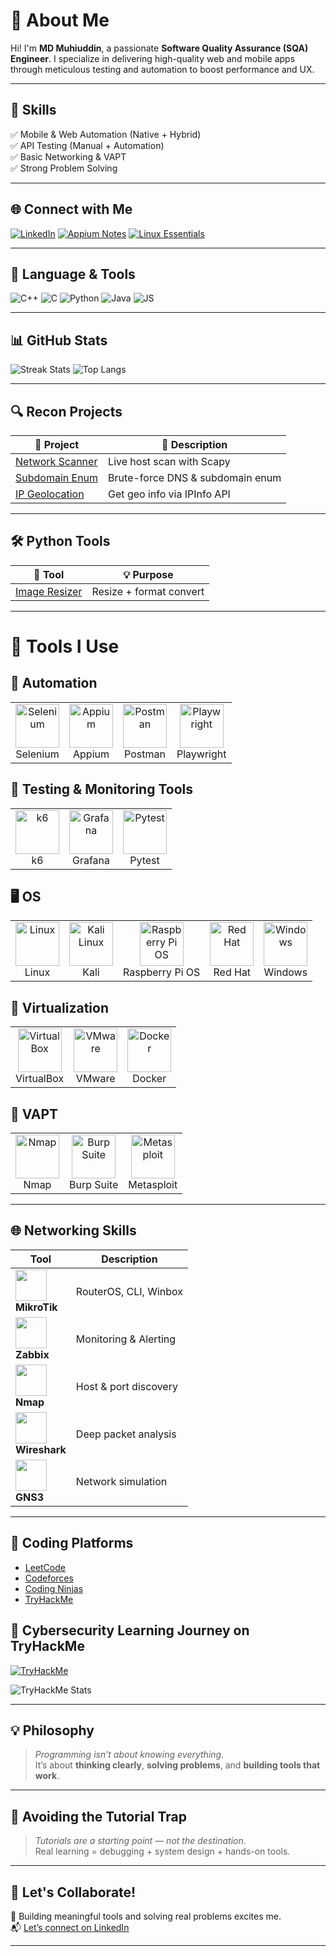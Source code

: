 # 💫 About Me

Hi! I'm **MD Muhiuddin**, a passionate **Software Quality Assurance (SQA) Engineer**. I specialize in delivering high-quality web and mobile apps through meticulous testing and automation to boost performance and UX.

---

## 🚀 Skills
✅ Mobile & Web Automation (Native + Hybrid) &nbsp;  
✅ API Testing (Manual + Automation) &nbsp;  
✅ Basic Networking & VAPT &nbsp;  
✅ Strong Problem Solving  

---

## 🌐 Connect with Me

[![LinkedIn](https://img.shields.io/badge/-LinkedIn-0A66C2?logo=linkedin&logoColor=white&style=flat-square)](https://www.linkedin.com/in/md-muhiuddin-a0b3331a7/)
[![Appium Notes](https://img.shields.io/badge/-Appium_Notes-2f2f2f?style=flat-square)](https://relic-amaranthus-d9a.notion.site/Mobile-Automation-testing-with-python-java-Appium-51f86f2ad6ea49be861388fe7c241a19)
[![Linux Essentials](https://img.shields.io/badge/-Linux_Essentials-2f2f2f?style=flat-square)](https://relic-amaranthus-d9a.notion.site/Linux-Essentials-149f0348d325411987d01bc1fe8e169a)

---

## 🧠 Language & Tools

![C++](https://img.shields.io/badge/C++-00599C?style=flat-square&logo=c%2B%2B&logoColor=white)
![C](https://img.shields.io/badge/C-00599C?style=flat-square&logo=c&logoColor=white)
![Python](https://img.shields.io/badge/Python-3670A0?style=flat-square&logo=python&logoColor=ffdd54)
![Java](https://img.shields.io/badge/Java-ED8B00?style=flat-square&logo=openjdk&logoColor=white)
![JS](https://img.shields.io/badge/JavaScript-F7DF1E?style=flat-square&logo=javascript&logoColor=black)

---

## 📊 GitHub Stats

![Streak Stats](https://github-readme-streak-stats.herokuapp.com/?user=MuHIUDDIn98&theme=dark&hide_border=false)
![Top Langs](https://github-readme-stats.vercel.app/api/top-langs/?username=MuHIUDDIn98&theme=dark&hide_border=false&layout=compact)

---

## 🔍 Recon Projects

| 🧩 Project | 🔎 Description |
|-----------|----------------|
| [Network Scanner](https://github.com/MuHIUDDIn98/Py_Networking) | Live host scan with Scapy |
| [Subdomain Enum](https://github.com/MuHIUDDIn98/SubDomainEnamuration.git) | Brute-force DNS & subdomain enum |
| [IP Geolocation](https://github.com/MuHIUDDIn98/IP_Geolocation_finder.git) | Get geo info via IPInfo API |

---

## 🛠️ Python Tools

| 🔧 Tool | 💡 Purpose |
|--------|------------|
| [Image Resizer](https://github.com/MuHIUDDIn98/Image_resizer) | Resize + format convert |

---

# 🧰 Tools I Use

## 🔬 Automation

<table>
  <tr>
    <td align="center"><img src="https://cdn.jsdelivr.net/gh/devicons/devicon/icons/selenium/selenium-original.svg" width="70" height="70" alt="Selenium"/><br>Selenium</td>
    <td align="center"><img src="https://upload.wikimedia.org/wikipedia/commons/d/d5/Appium_logo.svg" width="70" height="70" alt="Appium"/><br>Appium</td>
    <td align="center"><img src="https://www.vectorlogo.zone/logos/getpostman/getpostman-icon.svg" width="70" height="70" alt="Postman"/><br>Postman</td>
    <td align="center"><img src="https://playwright.dev/img/playwright-logo.svg" width="70" height="70" alt="Playwright"/><br>Playwright</td>
  </tr>
</table>

## 🧪 Testing & Monitoring Tools

<table>
  <tr>
    <td align="center"><img src="https://k6.io/static/logo-21cb4a7a5413d43db9d1186d68f1f945.svg" width="70" height="70" alt="k6"/><br>k6</td>
    <td align="center"><img src="https://upload.wikimedia.org/wikipedia/commons/3/3b/Grafana_icon.svg" width="70" height="70" alt="Grafana"/><br>Grafana</td>
    <td align="center"><img src="https://upload.wikimedia.org/wikipedia/commons/b/ba/Pytest_logo.svg" width="70" height="70" alt="Pytest"/><br>Pytest</td>
  </tr>
</table>

## 🖥 OS

<table>
  <tr>
    <td align="center"><img src="https://cdn.jsdelivr.net/gh/devicons/devicon/icons/linux/linux-original.svg" width="70" height="70" alt="Linux"/><br>Linux</td>
    <td align="center"><img src="https://upload.wikimedia.org/wikipedia/commons/2/2b/Kali-dragon-icon.svg" width="70" height="70" alt="Kali Linux"/><br>Kali</td>
    <td align="center"><img src="https://upload.wikimedia.org/wikipedia/en/c/cb/Raspberry_Pi_OS_logo.png" width="70" height="70" alt="Raspberry Pi OS"/><br>Raspberry Pi OS</td>
    <td align="center"><img src="https://upload.wikimedia.org/wikipedia/commons/1/10/Red_Hat_logo.svg" width="70" height="70" alt="Red Hat"/><br>Red Hat</td>
    <td align="center"><img src="https://cdn.jsdelivr.net/gh/devicons/devicon/icons/windows8/windows8-original.svg" width="70" height="70" alt="Windows"/><br>Windows</td>
  </tr>
</table>

## 🧳 Virtualization

<table>
  <tr>
    <td align="center"><img src="https://upload.wikimedia.org/wikipedia/commons/6/6b/VirtualBox_logo.png" width="70" height="70" alt="VirtualBox"/><br>VirtualBox</td>
    <td align="center"><img src="https://upload.wikimedia.org/wikipedia/commons/d/d5/VMware_logo.svg" width="70" height="70" alt="VMware"/><br>VMware</td>
    <td align="center"><img src="https://cdn.jsdelivr.net/gh/devicons/devicon/icons/docker/docker-original.svg" width="70" height="70" alt="Docker"/><br>Docker</td>
  </tr>
</table>

## 🔐 VAPT

<table>
  <tr>
    <td align="center"><img src="https://asset.brandfetch.io/idHnSFcYKj/idj4y8Dz-_.png" width="70" height="70" alt="Nmap"/><br>Nmap</td>
    <td align="center"><img src="https://upload.wikimedia.org/wikipedia/commons/thumb/e/e7/BurpSuite_Comunity_Edition.svg/800px-BurpSuite_Comunity_Edition.svg.png" width="70" height="70" alt="Burp Suite"/><br>Burp Suite</td>
    <td align="center"><img src="https://encrypted-tbn0.gstatic.com/images?q=tbn:ANd9GcSe2dxapGsyIN1n-GMcfMVhivjb8YuufoaJvw&s" width="70" height="70" alt="Metasploit"/><br>Metasploit</td>
  </tr>
</table>


---

## 🌐 Networking Skills

| Tool | Description |
|------|-------------|
| <img src="https://merch.mikrotik.com/cdn/shop/files/512.png?v=1657867177" width="50" height="50"/> <br> **MikroTik** | RouterOS, CLI, Winbox |
| <img src="https://upload.wikimedia.org/wikipedia/commons/6/6f/Zabbix_logo.svg" width="50" height="50"/> <br> **Zabbix** | Monitoring & Alerting |
| <img src="https://asset.brandfetch.io/idHnSFcYKj/idj4y8Dz-_.png" width="50" height="50"/> <br> **Nmap** | Host & port discovery |
| <img src="https://miro.medium.com/v2/resize:fit:705/1*jhOWv-JzWbg8MvDo0vnVEA.png" width="50" height="50"/> <br> **Wireshark** | Deep packet analysis |
| <img src="https://cdn.icon-icons.com/icons2/1381/PNG/512/gns3_94911.png" width="50" height="50"/> <br> **GNS3** | Network simulation |

---

## 🧪 Coding Platforms

- [LeetCode](https://leetcode.com/muhiuddinanik/)
- [Codeforces](https://codeforces.com/profile/anik98)
- [Coding Ninjas](https://www.naukri.com/code360/profile/Muhiuddin)
- [TryHackMe](https://tryhackme.com/p/falcon.anik2)

## 🧠 Cybersecurity Learning Journey on TryHackMe

[![TryHackMe](https://img.shields.io/badge/TryHackMe-Visit_Profile-red?logo=tryhackme&logoColor=white)](https://tryhackme.com/p/falcon.anik2)

![TryHackMe Stats](https://tryhackme-images.s3.amazonaws.com/user/falcon.anik2.png)

---

## 💡 Philosophy

> *Programming isn’t about knowing everything.*  
> It’s about **thinking clearly**, **solving problems**, and **building tools that work**.

---

## 🚫 Avoiding the Tutorial Trap

> *Tutorials are a starting point — not the destination.*  
> Real learning = debugging + system design + hands-on tools.

---

## 🤝 Let's Collaborate!

🚀 Building meaningful tools and solving real problems excites me.  
📬 [Let’s connect on LinkedIn](https://www.linkedin.com/in/md-muhiuddin-a0b3331a7/)

---
